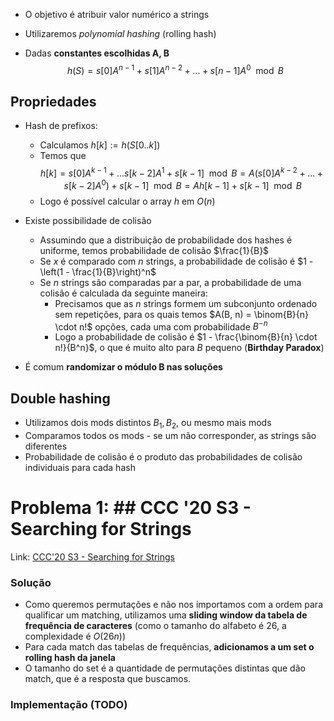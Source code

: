* O objetivo é atribuir valor numérico a strings
* Utilizaremos *polynomial hashing* (rolling hash)

* Dadas **constantes escolhidas A, B**
$$h(S) = s[0]A^{n - 1} + s[1]A^{n - 2} + ... + s[n-1]A^0 \mod B$$

## Propriedades

* Hash de prefixos:
	* Calculamos $h[k] := h(S[0..k])$ 
	* Temos que $$h[k] = s[0]A^{k - 1} + ... s[k-2]A^{1} + s[k-1] \mod B = A(s[0]A^{k-2} + ... + s[k-2]A^0) + s[k-1] \mod B = Ah[k-1] + s[k-1] \mod B$$
	* Logo é possível calcular o array $h$ em $O(n)$
 * Existe possibilidade de colisão
	 * Assumindo que a distribuição de probabilidade dos hashes é uniforme, temos probabilidade de colisão $\frac{1}{B}$
	 * Se $x$ é comparado com $n$ strings, a probabilidade de colisão é $1 - \left(1 - \frac{1}{B}\right)^n$
	 * Se $n$ strings são comparadas par a par, a probabilidade de uma colisão é calculada da seguinte maneira:
		 * Precisamos que as $n$ strings formem um subconjunto ordenado sem repetições, para os quais temos $A(B, n) = \binom{B}{n} \cdot n!$ opções, cada uma com probabilidade $B^{-n}$
		 * Logo a probabilidade de colisão é $1 - \frac{\binom{B}{n} \cdot n!}{B^n}$, o que é muito alto para $B$ pequeno (**Birthday Paradox**)

* É comum **randomizar o módulo B nas soluções**
## Double hashing

* Utilizamos dois mods distintos $B_1, B_2$, ou mesmo mais mods
* Comparamos todos os mods - se um não corresponder, as strings são diferentes
* Probabilidade de colisão é o produto das probabilidades de colisão individuais para cada hash


# Problema 1: ## CCC '20 S3 - Searching for Strings

Link: [CCC'20 S3 - Searching for Strings](https://dmoj.ca/problem/ccc20s3)

### Solução

* Como queremos permutações e não nos importamos com a ordem para qualificar um matching, utilizamos uma **sliding window da tabela de frequência de caracteres** (como o tamanho do alfabeto é 26, a complexidade é $O(26n)$)
* Para cada match das tabelas de frequências, **adicionamos a um set o rolling hash da janela**
* O tamanho do set é a quantidade de permutações distintas que dão match, que é a resposta que buscamos.

### Implementação (TODO)

